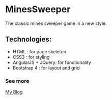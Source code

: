 # MinesSweeper

The classic mines sweeper game in a new style.

## Technologies:

* HTML : for page skeleton
* CSS3 : for styling
* AngularJS + JQuery: for functionality
* Bootstrap 4 : for layout and grid

### See more
[My Blog](http://emadsaber89.wordpress.com)
